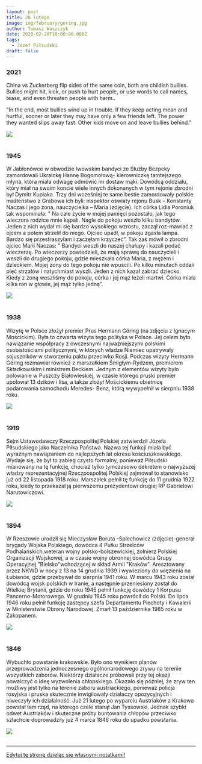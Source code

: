 ```yaml
---
layout: post
title: 20 lutego
image: img/february/goring.jpg
author: Tomasz Waszczyk
date: 2020-02-20T10:00:00.000Z
tags:
  - Józef Piłsudski
draft: false
---
```


### 2021

China vs Zuckerberg flip sides of the same coin, both are childish bullies.
Bullies might hit, kick, or push to hurt people, or use words to call names, tease, and even threaten people with harm..

"In the end, most bullies wind up in trouble. If they keep acting mean and hurtful, sooner or later they may have only a few friends left. The power they wanted slips away fast. Other kids move on and leave bullies behind."

<img src="./img/february/zuck.jpeg"><br><br>

### 1945

W Jabłonówce w obwodzie lwowskim bandyci ze Służby Bezpeky zamordowali Ukrainkę Hannę Bogomołową- kierowniczkę tamtejszego młyna, która miała odwagę odmówić im dostaw mąki. Dowódcą oddziału, który miał na swoim koncie wiele innych dokonanych w tym rejonie zbrodni był Dymitr Kupiaka. Trzy dni wcześniej te same bestie zamordowały polskie mażłeństwo z Grabowa ich byli: inspektor oświaty rejonu Busk – Konstanty Naczas i jego żona, nauczycielka – Maria (zdjęcie).
Ich córka Lidia Poroniuk tak wspominała:
" Na całe życie w mojej pamięci pozostało, jak tego wieczora rodzice mnie kąpali. Nagle do pokoju weszło kilku bandytów. Jeden z nich wydał mi się bardzo wysokiego wzrostu, zaczął roz-mawiać z ojcem a potem strzelił do niego. Ojciec upadł, w pokoju zgasła lampa. Bardzo się przestraszyłam i zaczęłam krzyczeć”.
Tak zaś mówił o zbrodni ojciec Marii Naczas:
" Bandyci weszli do naszej chałupy i kazali podać wieczerzę. Po wieczerzy powiedzieli, że mają sprawę do nauczycieli i weszli do drugiego pokoju, gdzie mieszkała córka Maria, z mężem i dzieckiem. Mojej żony do tego pokoju nie wpuścili. Po kilku minutach oddali pięć strzałów i natychmiast wyszli. Jeden z nich kazał zabrać dziecko. Kiedy z żoną weszliśmy do pokoju, córka i jej mąż leżeli martwi. Córka miała kilka ran w głowie, jej mąż tylko jedną”.

<img src="./img/february/bezpieka.jpg"/><br><br>

### 1938

Wizytę w Polsce złożył premier Prus Hermann Göring (na zdjęciu z Ignacym Mościckim). Była to czwarta wizyta tego polityka w Polsce. Jej celem było nawiązanie współpracy z ówczesnymi najważniejszymi polskimi osobistościami politycznymi, w których władze Niemiec upatrywały sojuszników w stworzeniu paktu przeciwko Rosji. Podczas wizyty Hermann Göring rozmawiał również z marszałkiem Śmigłym-Rydzem, premierem Składkowskim i ministrem Beckiem. Jednym z elementów wizyty było polowanie w Puszczy Białowieskiej, w czasie którego pruski premier upolował 13 dzików i lisa, a także złożył Mościckiemu obietnicę podarowania samochodu Meredes- Benz, którą wywypełnił w sierpniu 1938 roku.

<img src="./img/february/goring.jpg"/><br><br>

### 1919

Sejm Ustawodawczy Rzeczpospolitej Polskiej zatwierdził Józefa Piłsudskiego jako Naczelnika Państwa. Nazwa tej funkcji miała być wyraźnym nawiązaniem do najlepszych lat okresu kościuszkowskiego.
Wydaje się, że był to zabieg czysto formalny, ponieważ Piłsudski mianowany na tę funkcję, chociaż tylko tymczasowo dekretem o najwyższej władzy reprezentacyjnej Rzeczpospolitej Polskiej zajmował to stanowisko już od 22 listopada 1918 roku. Marszałek pełnił tę funkcję do 11 grudnia 1922 roku, kiedy to przekazał ją pierwszemu prezydentowi drugiej RP Gabrielowi Narutowiczowi.

<img src="./img/february/pilsudski.jpg"/><br><br>

### 1894

W Rzeszowie urodził się Mieczysław Boruta -Spiechowicz (zdjęcie)-generał brygady Wojska Polskiego, dowódca 4 Pułku Strzelców Podhalańskich,weteran wojny polsko-bolszewickiej, żołnierz Polskiej Organizacji Wojskowej, a w czasie wojny obronnej dowódca Grupy Operacyjnej "Bielsko"wchodzącej w skład Armii "Kraków".
Aresztowany przez NKWD w nocy z 13 na 14 grudnia 1939 i wywieziony do więzienia na Łubiance, gdzie przebywał do sierpnia 1941 roku.
W marcu 1943 roku został dowódcą wojsk polskich w Iranie, a następnie przeniesiony został do Wielkiej Brytanii, gdzie do roku 1945 pełnił funkcję dowódcy 1 Korpusu Pancerno-Motorowego.
W grudniu 1945 roku powrócił do Polski. Do lipca 1946 roku pełnił funkcję zastępcy szefa Departamentu Piechoty i Kawalerii w
Ministerstwie Obrony Narodowej.
Zmarł 13 października 1985 roku w Zakopanem.

<img src="./img/february/boruta.jpg"/><br><br>

### 1846

Wybuchło powstanie krakowskie. Było ono wynikiem planów przeprowadzenia jednoczesnego ogólnonarodowego zrywu na terenie wszystkich zaborów. Niektórzy działacze próbowali przy tej okazji powalczyć o ideę wyzwolenia chłopskiego. Okazało się później, że zryw ten możliwy jest tylko na terenie zaboru austriackiego, ponieważ policja rosyjska i pruska skutecznie inwigilowały działaczy opozycyjnych i niweczyły ich działalność.
Już 21 lutego po wyparciu Austriaków z Krakowa powstał tam rząd, na którego czele stanął Jan Tyssowski. Jednak szybki odwet Austriaków i skuteczne próby buntowania chłopów przeciwko szlachcie doprowadziły już 4 marca 1846 roku do upadku powstania.

<img src="./img/february/powstanie.jpg"/><br><br>

---

<a href="https://github.com/TomaszWaszczyk/historia.waszczyk.com/edit/master/src/content/february-20.md" target="_blank">Edytuj tę stronę dzieląc się własnymi notatkami!</a>
